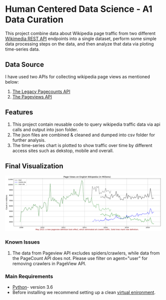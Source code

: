 # Human Centered Data Science - A1 Data Curation

This project combine data about Wikipedia page traffic from two different [Wikimedia REST API](https://www.mediawiki.org/wiki/Wikimedia_REST_API) endpoints into a single dataset, perform some simple data processing steps on the data, and then analyze that data via ploting time-series data.

## Data Source
I have used two APIs for collecting wikipedia page views as mentioned below:
1. [The Legacy Pagecounts API](https://wikitech.wikimedia.org/wiki/Analytics/AQS/Legacy_Pagecounts)
2. [The Pageviews API](https://wikitech.wikimedia.org/wiki/Analytics/AQS/Legacy_Pagecounts)

## Features
1. This project contain reusable code to query wikipedia traffic data via api calls and output into json folder.
2. The json files are combined & cleaned and dumped into csv folder for further analysis.
3. The time-series chart is plotted to show traffic over time by different access sites such as dekstop, mobile and overall.

## Final Visualization
![Wikipedia Page View Trend](wikipedia%20pageview%20trend%20over%20time%20plot.png)

### Known Issues
1. The data from Pageview API excludes spiders/crawlers, while data from the PageCount API does not. Please use filter on agent="user" for removing crawlers in PageView API.

### Main Requirements
* [Python](https://www.python.org/)- version 3.6
* Before installing we recommend setting up a clean [virtual enironment](https://docs.python.org/3.6/tutorial/venv.html).
  

